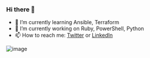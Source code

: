 ### Hi there 👋
- 🌱 I’m currently learning Ansible, Terraform
- 🔭 I’m currently working on Ruby, PowerShell, Python
- 📫 How to reach me: [Twitter](https://twitter.com/p0rkjello) or [LinkedIn](https://www.linkedin.com/in/asbounds/)

<!--
**p0rkjello/p0rkjello** is a ✨ _special_ ✨ repository because its `README.md` (this file) appears on your GitHub profile.

Here are some ideas to get you started:

- 🔭 I’m currently working on ...
- 🌱 I’m currently learning ...
- 👯 I’m looking to collaborate on ...
- 🤔 I’m looking for help with ...
- 💬 Ask me about ...
- 📫 How to reach me: ...
- 😄 Pronouns: ...
- ⚡ Fun fact: ...
-->

![image](https://user-images.githubusercontent.com/3104489/97828882-616ae680-1c96-11eb-8110-4f39349b4033.gif)
